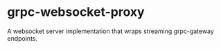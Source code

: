 grpc-websocket-proxy
====================

A websocket server implementation that wraps streaming grpc-gateway endpoints.
